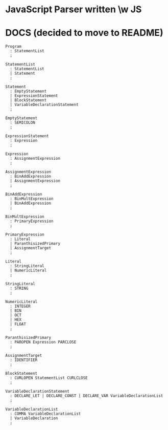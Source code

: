 # JavaScript Parser written \w JS

# DOCS (decided to move to README)

```
Program
  : StatementList
  ;
```

```
StatementList
  : StatementList
  | Statement
  ;
```

```
Statement
  : EmptyStatement
  | ExpressionStatement
  | BlockStatement
  | VariableDeclarationStatement
  ;
```

```
EmptyStatement
  : SEMICOLON
  ;
```

```
ExpressionStatement
  : Expression
  ;
```

```
Expression
  : AssignmentExpression
  ;
```

```
AssignmentExpression
  : BinAddExpression
  | AssignmentExpression
  ;
```

```
BinAddExpression
  : BinMultExpression
  | BinAddExpression
  ;
```

```
BinMultExpression
  : PrimaryExpression
  ;
```

```
PrimaryExpression
  : Literal
  | ParanthisizedPrimary
  | AssignmentTarget
  ;
```

```
Literal
  : StringLiteral
  | NumericLiteral
  ;
```

```
StringLiteral
  : STRING
  ;
```

```
NumericLiteral
  : INTEGER
  | BIN
  | OCT
  | HEX
  | FLOAT
  ;
```

```
ParanthisizedPrimary
  : PAROPEN Expression PARCLOSE
  ;
```

```
AssignmentTarget
  : IDENTIFIER
  ;
```

```
BlockStatement
  : CURLOPEN StatementList CURLCLOSE
  ;
```

```
VariableDeclarationStatement
  : DECLARE_LET | DECLARE_CONST | DECLARE_VAR VariableDeclarationList
  ;
```

```
VariableDeclarationList
  : COMMA VariableDeclarationList
  | VariableDeclaration
  ;
```